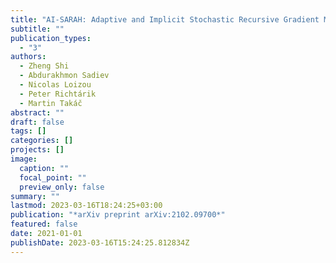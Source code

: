 ```yaml
---
title: "AI-SARAH: Adaptive and Implicit Stochastic Recursive Gradient Methods"
subtitle: ""
publication_types:
  - "3"
authors:
  - Zheng Shi
  - Abdurakhmon Sadiev
  - Nicolas Loizou
  - Peter Richtárik
  - Martin Takáč
abstract: ""
draft: false
tags: []
categories: []
projects: []
image:
  caption: ""
  focal_point: ""
  preview_only: false
summary: ""
lastmod: 2023-03-16T18:24:25+03:00
publication: "*arXiv preprint arXiv:2102.09700*"
featured: false
date: 2021-01-01
publishDate: 2023-03-16T15:24:25.812834Z
---
```

